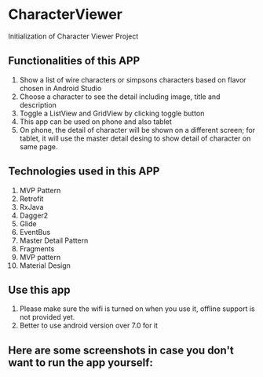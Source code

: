 # CharacterViewer
Initialization of Character Viewer Project
## Functionalities of this APP 
  1. Show a list of wire characters or simpsons characters based on flavor chosen in Android Studio
  2. Choose a character to see the detail including image, title and description
  3. Toggle a ListView and GridView by clicking toggle button
  4. This app can be used on phone and also tablet
  5. On phone, the detail of character will be shown on a different screen; for tablet, it will use the master detail desing to show 
     detail of character on same page.
     
## Technologies used in this APP 
  1. MVP Pattern
  2. Retrofit
  3. RxJava
  4. Dagger2
  5. Glide
  6. EventBus
  7. Master Detail Pattern
  8. Fragments
  9. MVP pattern
  10. Material Design
  
  
## Use this app 
  1. Please make sure the wifi is turned on when you use it, offline support is not provided yet.
  2. Better to use android version over 7.0 for it
  
## Here are some screenshots in case you don't want to run the app yourself:

